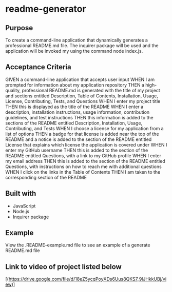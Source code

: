 # readme-generator
  
 ## Purpose 

 To create a command-line application that dynamically generates a professional README.md file. The inquirer package will be used and the application will be invoked my using the command node index.js. 

 ## Acceptance Criteria

GIVEN a command-line application that accepts user input
WHEN I am prompted for information about my application repository
THEN a high-quality, professional README.md is generated with the title of my project and sections entitled Description, Table of Contents, Installation, Usage, License, Contributing, Tests, and Questions
WHEN I enter my project title
THEN this is displayed as the title of the README
WHEN I enter a description, installation instructions, usage information, contribution guidelines, and test instructions
THEN this information is added to the sections of the README entitled Description, Installation, Usage, Contributing, and Tests
WHEN I choose a license for my application from a list of options
THEN a badge for that license is added near the top of the README and a notice is added to the section of the README entitled License that explains which license the application is covered under
WHEN I enter my GitHub username
THEN this is added to the section of the README entitled Questions, with a link to my GitHub profile
WHEN I enter my email address
THEN this is added to the section of the README entitled Questions, with instructions on how to reach me with additional questions
WHEN I click on the links in the Table of Contents
THEN I am taken to the corresponding section of the README


 ## Built with

 * JavaScript
 * Node.js
 * Inquirer package 


## Example

View the .README-example.md file to see an example of a generate README.md file 


## Link to video of project listed below

[(https://drive.google.com/file/d/18eZ5ycqPoyXDs6Uus8QKS7_9lJHkkUBj/view)]
